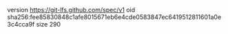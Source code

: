 version https://git-lfs.github.com/spec/v1
oid sha256:fee85830848c1afe8015671eb6e4cde0583847ec6419512811601a0e3c4cca9f
size 290
